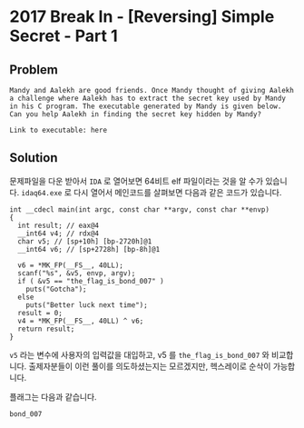 # 2017 Break In - [Reversing] Simple Secret - Part 1
## Problem
```
Mandy and Aalekh are good friends. Once Mandy thought of giving Aalekh a challenge where Aalekh has to extract the secret key used by Mandy in his C program. The executable generated by Mandy is given below. Can you help Aalekh in finding the secret key hidden by Mandy?

Link to executable: here
```

## Solution
문제파일을 다운 받아서 `IDA` 로 열어보면 64비트 elf 파일이라는 것을 알 수가 있습니다.
`idaq64.exe` 로 다시 열어서 메인코드를 살펴보면 다음과 같은 코드가 있습니다.

```
int __cdecl main(int argc, const char **argv, const char **envp)
{
  int result; // eax@4
  __int64 v4; // rdx@4
  char v5; // [sp+10h] [bp-2720h]@1
  __int64 v6; // [sp+2728h] [bp-8h]@1

  v6 = *MK_FP(__FS__, 40LL);
  scanf("%s", &v5, envp, argv);
  if ( &v5 == "the_flag_is_bond_007" )
    puts("Gotcha");
  else
    puts("Better luck next time");
  result = 0;
  v4 = *MK_FP(__FS__, 40LL) ^ v6;
  return result;
}
```

`v5` 라는 변수에 사용자의 입력값을 대입하고, v5 를 `the_flag_is_bond_007` 와 비교합니다.
출제자분들이 이런 풀이를 의도하셨는지는 모르겠지만, 헥스레이로 순삭이 가능합니다.

플래그는 다음과 같습니다.

`bond_007`
